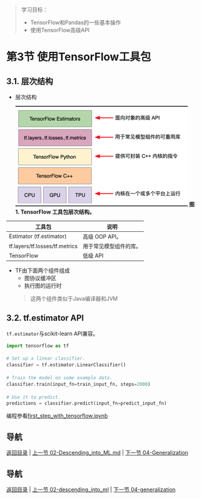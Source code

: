 > 学习目标：
>
> - TensorFlow和Pandas的一些基本操作
> - 使用TensorFlow高级API

# 第3节 使用TensorFlow工具包

## 3.1. 层次结构
- 层次结构

  ![image-20181109153904778](assets/image-20181109153904778.png)
  **图 1. TensorFlow 工具包层次结构。**

| 工具包                         | 说明                   |
| ------------------------------ | ---------------------- |
| Estimator (tf.estimator)       | 高级 OOP API。         |
| tf.layers/tf.losses/tf.metrics | 用于常见模型组件的库。 |
| TensorFlow                     | 低级 API               |


- TF由下面两个组件组成
  - 图协议缓冲区
  - 执行图的运行时
  > 这两个组件类似于Java编译器和JVM



## 3.2. tf.estimator API

```tf.estimator```与scikit-learn API兼容。

```python
import tensorflow as tf

# Set up a linear classifier.
classifier = tf.estimator.LinearClassifier()

# Train the model on some example data.
classifier.train(input_fn=train_input_fn, steps=2000)

# Use it to predict.
predictions = classifier.predict(input_fn=predict_input_fn)
```



编程参看[first_step_with_tensorflow.ipynb](../code/first_step_with_tensorflow.ipynb)



## 导航

[返回目录](../README.md) | [上一节 02-Descending_into_ML.md](./02-descending_into_ml.md) | [下一节 04-Generalization](./04-generalization.md)

## 导航

 [返回目录](../README.md) | [上一节 02-descending_into_ml](./02-descending_into_ml.md) | [下一节 04-generalization](./04-generalization.md)